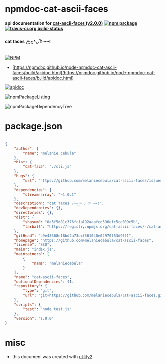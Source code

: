 # npmdoc-cat-ascii-faces

#### api documentation for  [cat-ascii-faces (v2.0.0)](https://github.com/melaniecebula/cat-ascii-faces)  [![npm package](https://img.shields.io/npm/v/npmdoc-cat-ascii-faces.svg?style=flat-square)](https://www.npmjs.org/package/npmdoc-cat-ascii-faces) [![travis-ci.org build-status](https://api.travis-ci.org/npmdoc/node-npmdoc-cat-ascii-faces.svg)](https://travis-ci.org/npmdoc/node-npmdoc-cat-ascii-faces)

#### cat faces ₍˄·͈༝·͈˄₎◞ ̑̑ෆ⃛ ~~!

[![NPM](https://nodei.co/npm/cat-ascii-faces.png?downloads=true&downloadRank=true&stars=true)](https://www.npmjs.com/package/cat-ascii-faces)

- [https://npmdoc.github.io/node-npmdoc-cat-ascii-faces/build/apidoc.html](https://npmdoc.github.io/node-npmdoc-cat-ascii-faces/build/apidoc.html)

[![apidoc](https://npmdoc.github.io/node-npmdoc-cat-ascii-faces/build/screenCapture.buildCi.browser.%252Ftmp%252Fbuild%252Fapidoc.html.png)](https://npmdoc.github.io/node-npmdoc-cat-ascii-faces/build/apidoc.html)

![npmPackageListing](https://npmdoc.github.io/node-npmdoc-cat-ascii-faces/build/screenCapture.npmPackageListing.svg)

![npmPackageDependencyTree](https://npmdoc.github.io/node-npmdoc-cat-ascii-faces/build/screenCapture.npmPackageDependencyTree.svg)



# package.json

```json

{
    "author": {
        "name": "melanie cebula"
    },
    "bin": {
        "cat-face": "./cli.js"
    },
    "bugs": {
        "url": "https://github.com/melaniecebula/cat-ascii-faces/issues"
    },
    "dependencies": {
        "stream-array": "~1.0.1"
    },
    "description": "cat faces ₍˄·͈༝·͈˄₎◞ ̑̑ෆ⃛ ~~!",
    "devDependencies": {},
    "directories": {},
    "dist": {
        "shasum": "0a5f5d81c376fc1a792aaafcd596efc5ce009c5b",
        "tarball": "https://registry.npmjs.org/cat-ascii-faces/-/cat-ascii-faces-2.0.0.tgz"
    },
    "gitHead": "b9e43668e18bd2a73ec5561040e02970f53d96f1",
    "homepage": "https://github.com/melaniecebula/cat-ascii-faces",
    "license": "BSD",
    "main": "index.js",
    "maintainers": [
        {
            "name": "melaniecebula"
        }
    ],
    "name": "cat-ascii-faces",
    "optionalDependencies": {},
    "repository": {
        "type": "git",
        "url": "git+https://github.com/melaniecebula/cat-ascii-faces.git"
    },
    "scripts": {
        "test": "node test.js"
    },
    "version": "2.0.0"
}
```



# misc
- this document was created with [utility2](https://github.com/kaizhu256/node-utility2)
